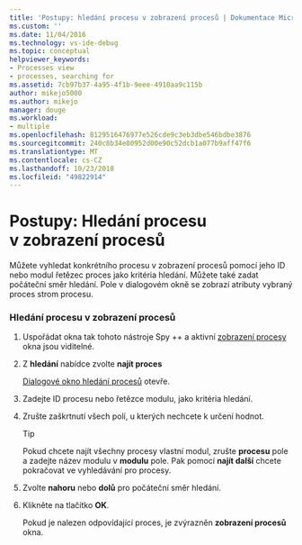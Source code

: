 ```yaml
---
title: 'Postupy: hledání procesu v zobrazení procesů | Dokumentace Microsoftu'
ms.custom: ''
ms.date: 11/04/2016
ms.technology: vs-ide-debug
ms.topic: conceptual
helpviewer_keywords:
- Processes view
- processes, searching for
ms.assetid: 7cb97b37-4a95-4f1b-9eee-4910aa9c115b
author: mikejo5000
ms.author: mikejo
manager: douge
ms.workload:
- multiple
ms.openlocfilehash: 8129516476977e526cde9c3eb3dbe546bdbe3876
ms.sourcegitcommit: 240c8b34e80952d00e90c52dcb1a077b9aff47f6
ms.translationtype: MT
ms.contentlocale: cs-CZ
ms.lasthandoff: 10/23/2018
ms.locfileid: "49822914"
---
```

# <a name="how-to-search-for-a-process-in-processes-view"></a>Postupy: Hledání procesu v zobrazení procesů
Můžete vyhledat konkrétního procesu v zobrazení procesů pomocí jeho ID nebo modul řetězec proces jako kritéria hledání. Můžete také zadat počáteční směr hledání. Pole v dialogovém okně se zobrazí atributy vybraný proces strom procesu.  
  
### <a name="to-search-for-a-process-in-processes-view"></a>Hledání procesu v zobrazení procesů  
  
1. Uspořádat okna tak tohoto nástroje Spy ++ a aktivní [zobrazení procesy](../debugger/processes-view.md) okna jsou viditelné.  
  
2. Z **hledání** nabídce zvolte **najít proces**  
  
    [Dialogové okno hledání procesů](../debugger/process-search-dialog-box.md) otevře.  
  
3. Zadejte ID procesu nebo řetězce modulu, jako kritéria hledání.  
  
4. Zrušte zaškrtnutí všech polí, u kterých nechcete k určení hodnot.  
  
   > [!TIP]
   >  Pokud chcete najít všechny procesy vlastní modul, zrušte **procesu** pole a zadejte název modulu v **modulu** pole. Pak pomocí **najít další** chcete pokračovat ve vyhledávání pro procesy.  
  
5. Zvolte **nahoru** nebo **dolů** pro počáteční směr hledání.  
  
6. Klikněte na tlačítko **OK**.  
  
   Pokud je nalezen odpovídající proces, je zvýrazněn **zobrazení procesů** okna.